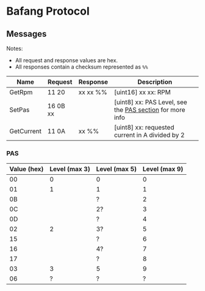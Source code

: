 # Bafang Protocol

## Messages

Notes:

- All request and response values are hex.
- All responses contain a checksum represented as `%%`

| Name       | Request  | Response | Description                                                      |
|------------|----------|----------|------------------------------------------------------------------|
| GetRpm     | 11 20    | xx xx %% | [uint16] xx xx: RPM                                              |
| SetPas     | 16 0B xx |          | [uint8] xx: PAS Level, see the [PAS section](#PAS) for more info | 
| GetCurrent | 11 0A    | xx %%    | [uint8] xx: requested current in A divided by 2                  |

### PAS

| Value (hex) | Level (max 3) | Level (max 5) | Level (max 9) |
|-------------|---------------|---------------|---------------|
| 00          | 0             | 0             | 0             |
| 01          | 1             | 1             | 1             |
| 0B          |               | ?             | 2             |
| 0C          |               | 2?            | 3             |
| 0D          |               | ?             | 4             |
| 02          | 2             | 3?            | 5             |
| 15          |               | ?             | 6             |
| 16          |               | 4?            | 7             |
| 17          |               | ?             | 8             |
| 03          | 3             | 5             | 9             |
| 06          | ?             | ?             | ?             |

